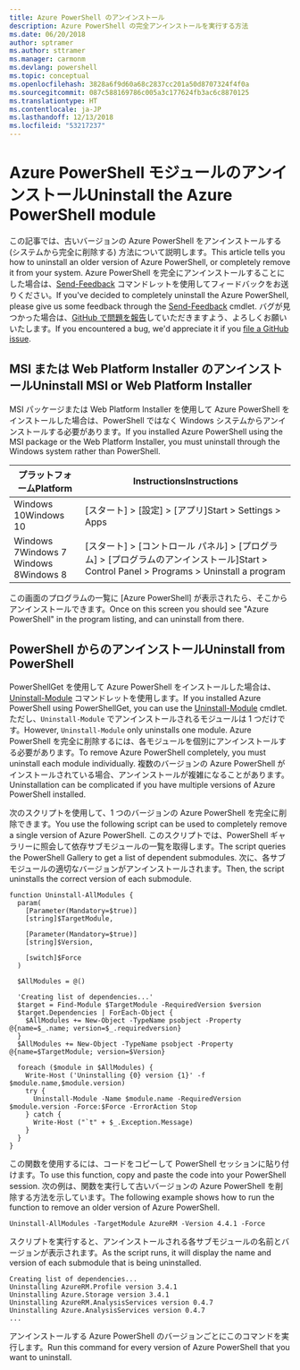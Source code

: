 ```yaml
---
title: Azure PowerShell のアンインストール
description: Azure PowerShell の完全アンインストールを実行する方法
ms.date: 06/20/2018
author: sptramer
ms.author: sttramer
ms.manager: carmonm
ms.devlang: powershell
ms.topic: conceptual
ms.openlocfilehash: 3828a6f9d60a68c2837cc201a50d8707324f4f0a
ms.sourcegitcommit: 087c588169786c005a3c177624fb3ac6c8870125
ms.translationtype: HT
ms.contentlocale: ja-JP
ms.lasthandoff: 12/13/2018
ms.locfileid: "53217237"
---
```

# <a name="uninstall-the-azure-powershell-module"></a><span data-ttu-id="a3cd2-103">Azure PowerShell モジュールのアンインストール</span><span class="sxs-lookup"><span data-stu-id="a3cd2-103">Uninstall the Azure PowerShell module</span></span>

<span data-ttu-id="a3cd2-104">この記事では、古いバージョンの Azure PowerShell をアンインストールする (システムから完全に削除する) 方法について説明します。</span><span class="sxs-lookup"><span data-stu-id="a3cd2-104">This article tells you how to uninstall an older version of Azure PowerShell, or completely remove it from your system.</span></span> <span data-ttu-id="a3cd2-105">Azure PowerShell を完全にアンインストールすることにした場合は、[Send-Feedback](/powershell/module/azurerm.profile/send-feedback) コマンドレットを使用してフィードバックをお送りください。</span><span class="sxs-lookup"><span data-stu-id="a3cd2-105">If you've decided to completely uninstall the Azure PowerShell, please give us some feedback through the [Send-Feedback](/powershell/module/azurerm.profile/send-feedback) cmdlet.</span></span>
<span data-ttu-id="a3cd2-106">バグが見つかった場合は、[GitHub で問題を報告](https://github.com/azure/azure-powershell/issues)していただきますよう、よろしくお願いいたします。</span><span class="sxs-lookup"><span data-stu-id="a3cd2-106">If you encountered a bug, we'd appreciate it if you [file a GitHub issue](https://github.com/azure/azure-powershell/issues).</span></span>

## <a name="uninstall-msi-or-web-platform-installer"></a><span data-ttu-id="a3cd2-107">MSI または Web Platform Installer のアンインストール</span><span class="sxs-lookup"><span data-stu-id="a3cd2-107">Uninstall MSI or Web Platform Installer</span></span>

<span data-ttu-id="a3cd2-108">MSI パッケージまたは Web Platform Installer を使用して Azure PowerShell をインストールした場合は、PowerShell ではなく Windows システムからアンインストールする必要があります。</span><span class="sxs-lookup"><span data-stu-id="a3cd2-108">If you installed Azure PowerShell using the MSI package or the Web Platform Installer, you must uninstall through the Windows system rather than PowerShell.</span></span>

| <span data-ttu-id="a3cd2-109">プラットフォーム</span><span class="sxs-lookup"><span data-stu-id="a3cd2-109">Platform</span></span> | <span data-ttu-id="a3cd2-110">Instructions</span><span class="sxs-lookup"><span data-stu-id="a3cd2-110">Instructions</span></span> |
|----------|--------------|
| <span data-ttu-id="a3cd2-111">Windows 10</span><span class="sxs-lookup"><span data-stu-id="a3cd2-111">Windows 10</span></span> | <span data-ttu-id="a3cd2-112">[スタート] > [設定] > [アプリ]</span><span class="sxs-lookup"><span data-stu-id="a3cd2-112">Start > Settings > Apps</span></span> |
| <span data-ttu-id="a3cd2-113">Windows 7</span><span class="sxs-lookup"><span data-stu-id="a3cd2-113">Windows 7</span></span> </br><span data-ttu-id="a3cd2-114">Windows 8</span><span class="sxs-lookup"><span data-stu-id="a3cd2-114">Windows 8</span></span> | <span data-ttu-id="a3cd2-115">[スタート] > [コントロール パネル] > [プログラム] > [プログラムのアンインストール]</span><span class="sxs-lookup"><span data-stu-id="a3cd2-115">Start > Control Panel > Programs > Uninstall a program</span></span> |

<span data-ttu-id="a3cd2-116">この画面のプログラムの一覧に [Azure PowerShell] が表示されたら、そこからアンインストールできます。</span><span class="sxs-lookup"><span data-stu-id="a3cd2-116">Once on this screen you should see "Azure PowerShell" in the program listing, and can uninstall from there.</span></span>

## <a name="uninstall-from-powershell"></a><span data-ttu-id="a3cd2-117">PowerShell からのアンインストール</span><span class="sxs-lookup"><span data-stu-id="a3cd2-117">Uninstall from PowerShell</span></span>

<span data-ttu-id="a3cd2-118">PowerShellGet を使用して Azure PowerShell をインストールした場合は、[Uninstall-Module](/powershell/module/powershellget/uninstall-module) コマンドレットを使用します。</span><span class="sxs-lookup"><span data-stu-id="a3cd2-118">If you installed Azure PowerShell using PowerShellGet, you can use the [Uninstall-Module](/powershell/module/powershellget/uninstall-module) cmdlet.</span></span> <span data-ttu-id="a3cd2-119">ただし、`Uninstall-Module` でアンインストールされるモジュールは 1 つだけです。</span><span class="sxs-lookup"><span data-stu-id="a3cd2-119">However, `Uninstall-Module` only uninstalls one module.</span></span> <span data-ttu-id="a3cd2-120">Azure PowerShell を完全に削除するには、各モジュールを個別にアンインストールする必要があります。</span><span class="sxs-lookup"><span data-stu-id="a3cd2-120">To remove Azure PowerShell completely, you must uninstall each module individually.</span></span> <span data-ttu-id="a3cd2-121">複数のバージョンの Azure PowerShell がインストールされている場合、アンインストールが複雑になることがあります。</span><span class="sxs-lookup"><span data-stu-id="a3cd2-121">Uninstallation can be complicated if you have multiple versions of Azure PowerShell installed.</span></span>

<span data-ttu-id="a3cd2-122">次のスクリプトを使用して、1 つのバージョンの Azure PowerShell を完全に削除できます。</span><span class="sxs-lookup"><span data-stu-id="a3cd2-122">You use the following script can be used to completely remove a single version of Azure PowerShell.</span></span> <span data-ttu-id="a3cd2-123">このスクリプトでは、PowerShell ギャラリーに照会して依存サブモジュールの一覧を取得します。</span><span class="sxs-lookup"><span data-stu-id="a3cd2-123">The script queries the PowerShell Gallery to get a list of dependent submodules.</span></span> <span data-ttu-id="a3cd2-124">次に、各サブモジュールの適切なバージョンがアンインストールされます。</span><span class="sxs-lookup"><span data-stu-id="a3cd2-124">Then, the script uninstalls the correct version of each submodule.</span></span>

```powershell-interactive
function Uninstall-AllModules {
  param(
    [Parameter(Mandatory=$true)]
    [string]$TargetModule,

    [Parameter(Mandatory=$true)]
    [string]$Version,

    [switch]$Force
  )

  $AllModules = @()

  'Creating list of dependencies...'
  $target = Find-Module $TargetModule -RequiredVersion $version
  $target.Dependencies | ForEach-Object {
    $AllModules += New-Object -TypeName psobject -Property @{name=$_.name; version=$_.requiredversion}
  }
  $AllModules += New-Object -TypeName psobject -Property @{name=$TargetModule; version=$Version}

  foreach ($module in $AllModules) {
    Write-Host ('Uninstalling {0} version {1}' -f $module.name,$module.version)
    try {
      Uninstall-Module -Name $module.name -RequiredVersion $module.version -Force:$Force -ErrorAction Stop
    } catch {
      Write-Host ("`t" + $_.Exception.Message)
    }
  }
}
```

<span data-ttu-id="a3cd2-125">この関数を使用するには、コードをコピーして PowerShell セッションに貼り付けます。</span><span class="sxs-lookup"><span data-stu-id="a3cd2-125">To use this function, copy and paste the code into your PowerShell session.</span></span> <span data-ttu-id="a3cd2-126">次の例は、関数を実行して古いバージョンの Azure PowerShell を削除する方法を示しています。</span><span class="sxs-lookup"><span data-stu-id="a3cd2-126">The following example shows how to run the function to remove an older version of Azure PowerShell.</span></span>

```powershell-interactive
Uninstall-AllModules -TargetModule AzureRM -Version 4.4.1 -Force
```

<span data-ttu-id="a3cd2-127">スクリプトを実行すると、アンインストールされる各サブモジュールの名前とバージョンが表示されます。</span><span class="sxs-lookup"><span data-stu-id="a3cd2-127">As the script runs, it will display the name and version of each submodule that is being uninstalled.</span></span>

```output
Creating list of dependencies...
Uninstalling AzureRM.Profile version 3.4.1
Uninstalling Azure.Storage version 3.4.1
Uninstalling AzureRM.AnalysisServices version 0.4.7
Uninstalling Azure.AnalysisServices version 0.4.7
...
```

<span data-ttu-id="a3cd2-128">アンインストールする Azure PowerShell のバージョンごとにこのコマンドを実行します。</span><span class="sxs-lookup"><span data-stu-id="a3cd2-128">Run this command for every version of Azure PowerShell that you want to uninstall.</span></span>